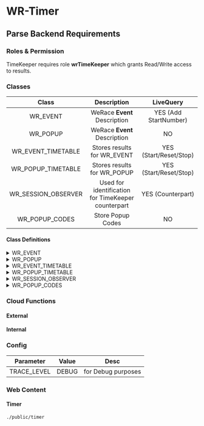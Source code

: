 # WR-Timer

## Parse Backend Requirements

### Roles & Permission

TimeKeeper requires role **wrTimeKeeper** which grants Read/Write access to results.

### Classes

|        Class        |                    Description                     |       LiveQuery        |
| :-----------------: | :------------------------------------------------: | :--------------------: |
|      WR_EVENT       |            WeRace **Event** Description            | YES (Add StartNumber)  |
|      WR_POPUP       |            WeRace **Event** Description            |           NO           |
| WR_EVENT_TIMETABLE  |            Stores results for WR_EVENT             | YES (Start/Reset/Stop) |
| WR_POPUP_TIMETABLE  |            Stores results for WR_POPUP             | YES (Start/Reset/Stop) |
| WR_SESSION_OBSERVER | Used for identification for TimeKeeper counterpart |   YES (Counterpart)    |
|   WR_POPUP_CODES    |                 Store Popup Codes                  |           NO           |

#### Class Definitions

<details>
  <summary>WR_EVENT</summary>
see EventEditor
</details>

<details>
  <summary>WR_POPUP</summary>
  
  ```json
  {
  "className": "Popup",
  "fields": {
    "Owner": {
      "type": "String",
      "required": true
    },
    "Name": {
      "type": "String",
      "required": true
    },
    "paymentId": {
      "type": "String",
      "required": false
    },
    "paymentStatus": {
      "type": "String",
      "required": false
    },
    "private": {
      "type": "Boolean",
      "required": false,
      "defaultValue": false
    },
    "ResultKeeping": {
      "type": "String",
      "required": false
    }
  },
  "classLevelPermissions": {
    "find": {},
    "count": {},
    "get": {},
    "create": {},
    "update": {},
    "delete": {},
    "addField": {},
    "protectedFields": {
      "*": []
    }
  }
}
  ```
</details>

<details>
  <summary>WR_EVENT_TIMETABLE</summary>
see EventEditor
</details>

<details>
  <summary>WR_POPUP_TIMETABLE</summary>

```json
{
  "className": "WR_POPUP_TIMETABLE",
  "fields": {
    "PopupId": {
      "type": "String",
      "required": true
    },
    "StartNumber": {
      "type": "String",
      "required": false
    },
    "StartTime": {
      "type": "Number",
      "required": false
    },
    "FinishTime": {
      "type": "Number",
      "required": false
    },
    "Result": {
      "type": "Number",
      "required": false
    }
  },
  "classLevelPermissions": {
    "find": {
      "role:wrOrganizer": true,
      "role:wrTimeKeeper": true,
      "*": true
    },
    "count": {
      "role:wrOrganizer": true,
      "role:wrTimeKeeper": true,
      "*": true
    },
    "get": {
      "*": true,
      "role:wrOrganizer": true,
      "role:wrTimeKeeper": true
    },
    "create": {
      "role:wrOrganizer": true,
      "role:wrTimeKeeper": true
    },
    "update": {
      "role:wrOrganizer": true,
      "role:wrTimeKeeper": true
    },
    "delete": {
      "role:wrOrganizer": true,
      "role:wrTimeKeeper": true
    },
    "addField": {},
    "protectedFields": {
      "*": []
    }
  }
}
```

</details>

<details>
  <summary>WR_SESSION_OBSERVER</summary>

```json
{
  "className": "WR_SESSION_OBSERVER",
  "fields": {
    "Session": {
      "type": "String",
      "required": true
    },
    "Target": {
      "type": "String",
      "required": false
    },
    "User": {
      "type": "String",
      "required": true
    },
    "WR_ID": {
      "type": "String",
      "required": true
    },
    "StageName": {
      "type": "String",
      "required": false
    }
  },
  "classLevelPermissions": {
    "find": {
      "*": true
    },
    "count": {
      "*": true
    },
    "get": {
      "*": true
    },
    "create": {},
    "update": {},
    "delete": {},
    "addField": {},
    "protectedFields": {
      "*": []
    }
  }
}
```

</details>

<details>
  <summary>WR_POPUP_CODES</summary>

```json
{
  "className": "WR_POPUP_CODES",
  "fields": {
    "email": {
      "type": "String",
      "required": true
    },
    "code": {
      "type": "String",
      "required": true
    },
    "usage": {
      "type": "Array",
      "required": false
    },
    "initialAmount": {
      "type": "Number",
      "required": false
    }
  },
  "classLevelPermissions": {
    "find": {},
    "count": {},
    "get": {},
    "create": {},
    "update": {},
    "delete": {},
    "addField": {},
    "protectedFields": {
      "*": []
    }
  }
}
```

</details>

### Cloud Functions

#### External

#### Internal

### Config

|  Parameter  | Value |        Desc        |
| :---------: | :---: | :----------------: |
| TRACE_LEVEL | DEBUG | for Debug purposes |

### Web Content

#### Timer

`./public/timer`
